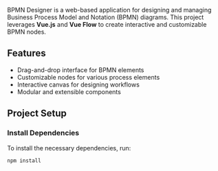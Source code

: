 BPMN Designer is a web-based application for designing and managing Business Process Model and Notation (BPMN) diagrams. This project leverages **Vue.js** and **Vue Flow** to create interactive and customizable BPMN nodes.

## Features

- Drag-and-drop interface for BPMN elements
- Customizable nodes for various process elements
- Interactive canvas for designing workflows
- Modular and extensible components

## Project Setup

### Install Dependencies
To install the necessary dependencies, run:
```bash
npm install
```